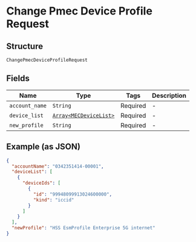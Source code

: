 
# Change Pmec Device Profile Request

## Structure

`ChangePmecDeviceProfileRequest`

## Fields

| Name | Type | Tags | Description |
|  --- | --- | --- | --- |
| `account_name` | `String` | Required | - |
| `device_list` | [`Array<MECDeviceList>`](../../doc/models/mec-device-list.md) | Required | - |
| `new_profile` | `String` | Required | - |

## Example (as JSON)

```json
{
  "accountName": "0342351414-00001",
  "deviceList": [
    {
      "deviceIds": [
        {
          "id": "99948099913024600000",
          "kind": "iccid"
        }
      ]
    }
  ],
  "newProfile": "HSS EsmProfile Enterprise 5G internet"
}
```

